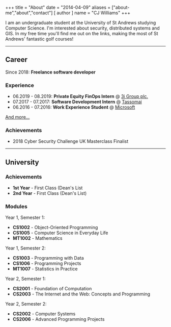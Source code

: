 +++
title = "About"
date = "2014-04-09"
aliases = ["about-me","about","contact"]
[ author ]
  name = "CJ Williams"
+++

I am an undergraduate student at the University of St Andrews studying Computer Science. I'm interested about security, 
distributed systems and GIS. In my free time you'll find me out on the links, making the most of St Andrews' fantastic 
golf courses!

***

## Career

Since 2018: **Freelance software developer**

### Experience

- 06.2019 - 08.2019: **Private Equity FinOps Intern** @ [3i Group plc.](https://www.3i.com/)
- 07.2017 - 07.2017: **Software Development Intern** @ [Tassomai](https://www.tassomai.com/)
- 06.2016 - 07.2016: **Work Experience Student** @ [Microsoft](https://www.microsoft.com/en-gb/about/)

[And more...](https://linkedin.com/in/cjwilliams20/)

### Achievements

- 2018 Cyber Security Challenge UK Masterclass Finalist

***

## University

### Achievements

- **1st Year** - First Class (Dean's List
- **2nd Year** - First Class (Dean's List)


### Modules

Year 1, Semester 1:

- **CS1002** - Object-Oriented Programming
- **CS1005** - Computer Science in Everyday Life
- **MT1002** - Mathematics


Year 1, Semester 2:

- **CS1003** - Programming with Data
- **CS1006** - Programming Projects
- **MT1007** - Statistics in Practice


Year 2, Semester 1:

- **CS2001** - Foundation of Computation
- **CS2003** - The Internet and the Web: Concepts and Programming


Year 2, Semester 2:

- **CS2002** - Computer Systems
- **CS2006** - Advanced Programming Projects

